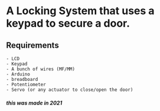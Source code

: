 # A Locking System that uses a keypad to secure a door.
## Requirements
    - LCD
    - Keypad
    - A bunch of wires (MF/MM)
    - Arduino
    - breadboard
    - Potentiometer
    - Servo (or any actuator to close/open the door)


##### this was made in 2021
